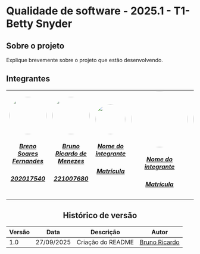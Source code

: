 # Qualidade de software - 2025.1 - T1- Betty Snyder

## Sobre o projeto
   Explique brevemente sobre o projeto que estão desenvolvendo. 

## Integrantes

<center>
<table style="margin-left: auto; margin-right: auto;">
    <tr>
        <td align="center">
            <a href="https://github.com/Brenofrds">
                <img style="border-radius: 50%; width: 100px; heigth: 100px" src="https://mulheresnacomputacao.com/wp-content/uploads/2010/12/sparck-jones.jpg?w=584" />
                <h5 class="text-center">Breno Soares Fernandes</h5>
                <h5 class="text-center">202017540</h5>
            </a>
        </td>
        <td align="center">
            <a href="https://github.com/EhOBruno">
                <img style="border-radius: 50%;  width: 100px; heigth: 100px" src="http://github.com/EhOBruno.png?q=tbn:ANd9GcRAUi3wIxO1RToN_FhwNdon8Xhiz53UFneKSg&s"/>
                <h5 class="text-center">Bruno Ricardo de Menezes</h5>
                <h5 class="text-center">221007680</h5>
            </a>
        </td><td align="center">
            <a href="link do github">
                <img style="border-radius: 50%;  width: 80px;heigth: 100px" src="https://www.giantbomb.com/a/uploads/scale_small/13/139866/2783526-roberta.jpg" />
                <h5 class="text-center">Nome do integrante</h5>
                <h5 class="text-center">Matrícula</h5>
            </a>
        </td><td align="center">
            <a href="link do github">
                <img style="border-radius: 50%;  width: 150px;heigth: 100px" src="https://upload.wikimedia.org/wikipedia/commons/thumb/6/62/Katherine_Johnson_at_NASA%2C_in_1966.jpg/250px-Katherine_Johnson_at_NASA%2C_in_1966.jpg"/>
                <h5 class="text-center">Nome do integrante</h5>
                <h5 class="text-center">Matrícula</h5>
            </a>
        </td><td align="center">
            <a href="link do github">
                <img style="border-radius: 50%;  width: 150px;heigth: 100px" src="https://s2.glbimg.com/M7i2Eovi6zB-rywedhQc355033E=/e.glbimg.com/og/ed/f/original/2019/08/09/hedy_lamarr_-_1940_1.jpg"/>
                <h5 class="text-center">Nome do integrante</h5>
                <h5 class="text-center">Matrícula</h5>
            </a>
        </td><td align="center">
            <a href="link do github">
                <img style="border-radius: 50%;  width: 150px;heigth: 100px" src="https://ik.imagekit.io/smdxc0e2g3/userscontent2-endpoint/images/ef3ac225-0a27-4267-b19c-390ac862caeb/80e4d68dd69eefb7d6fe2d41a0038293.jpg?tr=w-160,rt-0"/>
                <h5 class="text-center">Nome do integrante</h5>
                <h5 class="text-center">Matrícula</h5>
            </a>
        </td>
</table>

## Histórico de versão
 
| Versão | Data | Descrição  |  Autor |
|--------|------|------------|-----------|
| 1.0 | 27/09/2025 | Criação do README | [Bruno Ricardo](https://github.com/EhOBruno) |